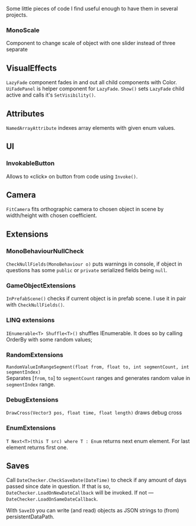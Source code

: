 Some little pieces of code I find useful enough to have them in several projects. 

### MonoScale

Component to change scale of object with one slider instead of three separate

## VisualEffects

`LazyFade` component fades in and out all child components with Color.             
`UiFadePanel` is helper component for `LazyFade`. `Show()` sets `LazyFade` child active and calls it's `SetVisibility()`.

## Attributes

`NamedArrayAttribute` indexes array elements with given enum values. 

## UI

### InvokableButton

Allows to «click» on button from code using `Invoke()`.

## Camera

`FitCamera` fits orthographic camera to chosen object in scene by width/height with chosen coefficient. 

## Extensions 

### MonoBehaviourNullCheck

`CheckNullFields(MonoBehaviour o)` puts warnings in console, if object in questions has some `public` or `private` serialized fields being `null`.

### GameObjectExtensions

`InPrefabScene()` checks if current object is in prefab scene. I use it in pair with `CheckNullFields()`.

### LINQ extensions

 `IEnumerable<T> Shuffle<T>()` shuffles IEnumerable. It does so by calling OrderBy with some random values;

### RandomExtensions

`RandomValueInRangeSegment(float from, float to, int segmentCount, int segmentIndex)`  
Separates [`from`, `to`] to `segmentCount` ranges and generates random value in `segmentIndex` range.

### DebugExtensions

`DrawCross(Vector3 pos, float time, float length)` draws debug cross 

### EnumExtensions

`T Next<T>(this T src) where T : Enum` returns next enum element. For last element returns first one.

## Saves

Call `DateChecker.CheckSaveDate(DateTime)` to check if any amount of days passed since date in question. If that is so, `DateChecker.LoadOnNewDateCallback` will be invoked. If not — `DateChecker.LoadOnSameDateCallback`.

With `SaveIO` you can write (and read) objects as JSON strings to (from) persistentDataPath.    